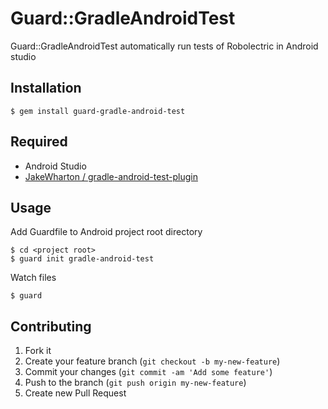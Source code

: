 # Guard::GradleAndroidTest

Guard::GradleAndroidTest automatically run tests of Robolectric in Android studio

## Installation

    $ gem install guard-gradle-android-test

## Required

* Android Studio
* [JakeWharton / gradle-android-test-plugin](https://github.com/JakeWharton/gradle-android-test-plugin)

## Usage

Add Guardfile to Android project root directory

    $ cd <project root>
    $ guard init gradle-android-test

Watch files

    $ guard

## Contributing

1. Fork it
2. Create your feature branch (`git checkout -b my-new-feature`)
3. Commit your changes (`git commit -am 'Add some feature'`)
4. Push to the branch (`git push origin my-new-feature`)
5. Create new Pull Request
